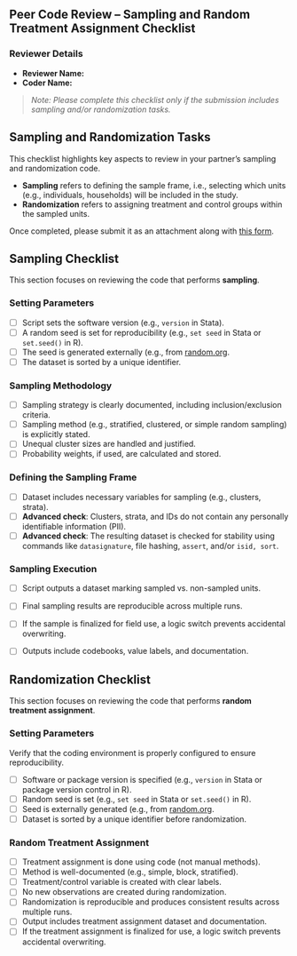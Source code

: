 
## Peer Code Review – Sampling and Random Treatment Assignment Checklist

### Reviewer Details
- **Reviewer Name:**  
- **Coder Name:**  

> *Note: Please complete this checklist only if the submission includes sampling and/or randomization tasks.*



## Sampling and Randomization Tasks

This checklist highlights key aspects to review in your partner’s sampling and randomization code.

- **Sampling** refers to defining the sample frame, i.e., selecting which units (e.g., individuals, households) will be included in the study.  
- **Randomization** refers to assigning treatment and control groups within the sampled units.

Once completed, please submit it as an attachment along with [this form](https://survey.wb.surveycto.com/collect/code_review_summary?caseid=).

##  Sampling Checklist

This section focuses on reviewing the code that performs **sampling**.

### **Setting Parameters**
- [ ] Script sets the software version (e.g., `version` in Stata).
- [ ] A random seed is set for reproducibility (e.g., `set seed` in Stata or `set.seed()` in R).
- [ ] The seed is generated externally (e.g., from [random.org](https://www.random.org/integers/?num=1&min=100000&max=999999&col=5&base=10&format=html&rnd=new).
- [ ] The dataset is sorted by a unique identifier.

### **Sampling Methodology**
- [ ] Sampling strategy is clearly documented, including inclusion/exclusion criteria.
- [ ] Sampling method (e.g., stratified, clustered, or simple random sampling) is explicitly stated.
- [ ] Unequal cluster sizes are handled and justified.
- [ ] Probability weights, if used, are calculated and stored.

### **Defining the Sampling Frame**
- [ ] Dataset includes necessary variables for sampling (e.g., clusters, strata).
- [ ] **Advanced check**: Clusters, strata, and IDs do not contain any personally identifiable information
(PII).
- [ ] **Advanced check**: The resulting dataset is checked for stability using commands like `datasignature`,
file hashing, `assert`, and/or `isid, sort`.

### **Sampling Execution**
- [ ] Script outputs a dataset marking sampled vs. non-sampled units.
- [ ] Final sampling results are reproducible across multiple runs.
- [ ] If the sample is finalized for field use, a logic switch prevents accidental overwriting.
- [ ] Outputs include codebooks, value labels, and documentation.



##  Randomization Checklist

This section focuses on reviewing the code that performs **random treatment assignment**.

### **Setting Parameters**
Verify that the coding environment is properly configured to ensure reproducibility.

- [ ] Software or package version is specified (e.g., `version` in Stata or package version control in R).
- [ ] Random seed is set (e.g., `set seed` in Stata or `set.seed()` in R).
- [ ] Seed is externally generated (e.g., from [random.org](https://www.random.org/integers/?num=1&min=100000&max=999999&col=5&base=10&format=html&rnd=new).
- [ ] Dataset is sorted by a unique identifier before randomization.

### **Random Treatment Assignment**
- [ ] Treatment assignment is done using code (not manual methods).
- [ ] Method is well-documented (e.g., simple, block, stratified).
- [ ] Treatment/control variable is created with clear labels.
- [ ] No new observations are created during randomization.
- [ ] Randomization is reproducible and produces consistent results across multiple runs.
- [ ] Output includes treatment assignment dataset and documentation.
- [ ] If the treatment assignment is finalized for use, a logic switch prevents accidental overwriting.
